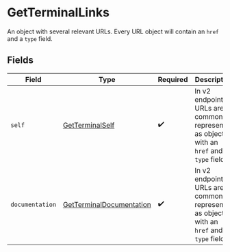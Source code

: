 # GetTerminalLinks

An object with several relevant URLs. Every URL object will contain an `href` and a `type` field.


## Fields

| Field                                                                                      | Type                                                                                       | Required                                                                                   | Description                                                                                |
| ------------------------------------------------------------------------------------------ | ------------------------------------------------------------------------------------------ | ------------------------------------------------------------------------------------------ | ------------------------------------------------------------------------------------------ |
| `self`                                                                                     | [GetTerminalSelf](../../models/operations/GetTerminalSelf.md)                              | :heavy_check_mark:                                                                         | In v2 endpoints, URLs are commonly represented as objects with an `href` and `type` field. |
| `documentation`                                                                            | [GetTerminalDocumentation](../../models/operations/GetTerminalDocumentation.md)            | :heavy_check_mark:                                                                         | In v2 endpoints, URLs are commonly represented as objects with an `href` and `type` field. |
